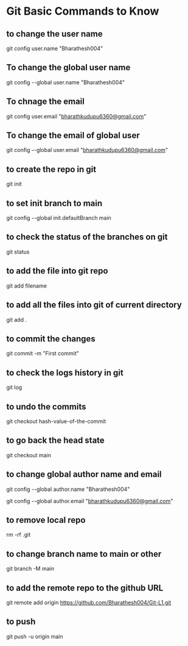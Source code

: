 # Git Basic Commands to Know

## to change the user name 
git config user.name "Bharathesh004"

## To change the global user name 
git config --global user.name "Bharathesh004"


## To chnage the email 
git config user.email "bharathkudupu6360@gmail.com"

## To change the email of global user 
git config --global user.email "bharathkudupu6360@gmail.com"

## to create the repo in git 
git init 


## to set init branch to main
git config --global init.defaultBranch main

## to check the status of the branches on git 
git status 

## to add the file into git repo 
git add filename

## to add all the files into git of current directory 
git add .

## to commit the changes 
git commit -m "First commit"

## to check the logs history in git
git log

## to undo the commits 
git checkout hash-value-of-the-commit

##  to go back the head state 
git checkout main

## to change global author name and email
git config --global author.name "Bharathesh004"

git config --global author.email "bharathkudupu6360@gmail.com"

## to remove local repo 
rm -rf .git

## to change branch name to main or other 
git branch -M main

## to add the remote repo to the github URL
git remote add origin https://github.com/Bharathesh004/Git-L1.git 

## to push 
git push -u origin main

